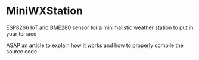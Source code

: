 # MiniWXStation
ESP8266 IoT and BME280 sensor for a minimalistic weather station to put in your terrace

ASAP an article to explain how it works and how to properly compile the source code
